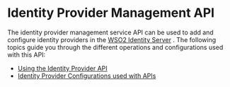 # Identity Provider Management API

The identity provider management service API can be used to add and
configure identity providers in the [WSO2 Identity
Server](http://wso2.com/products/identity-server/) . The following
topics guide you through the different operations and configurations
used with this API:

-   [Using the Identity Provider API](_Using_the_Identity_Provider_API_)
-   [Identity Provider Configurations used with
    APIs](_Identity_Provider_Configurations_used_with_APIs_)
